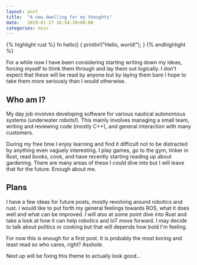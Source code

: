 ```yaml
---
layout: post
title:  "A new dwelling for my thoughts"
date:   2019-01-27 16:54:30+00:00
categories: misc
---
```

{% highlight rust %}
fn hello() {
  println!("Hello, world!");
}
{% endhighlight %}

For a while now I have been considering starting writing down my ideas, forcing myself to think them
through and lay them out logically. I don't expect that these will be read by anyone but by
laying them bare I hope to take them more seriously than I would otherwise.

## Who am I?
My day job involves developing software for various nautical autonomous systems (underwater
robots!). This mainly involves managing a small team, writing and reviewing code (mostly C++), and
general interaction with many customers.

During my free time I enjoy learning and find it difficult not to be distracted by anything
even vaguely interesting. I play games, go to the gym, tinker in Rust, read books, cook, and have
recently starting reading up about gardening. There are many areas of these I could dive into but I
will leave that for the future. Enough about me.


## Plans

I have a few ideas for future posts, mostly revolving around robotics and rust. I would like to put
forth my general feelings towards ROS, what it does well and what can be improved. I will also at
some point dive into Rust and take a look at how it can help robotics and IoT move forward. I may
decide to talk about politics or cooking but that will depends how bold I'm feeling.

For now this is enough for a first post. It is probably the most boring and least read so who cares,
right? Asshole.

Next up will be fixing this theme to actually look good...
